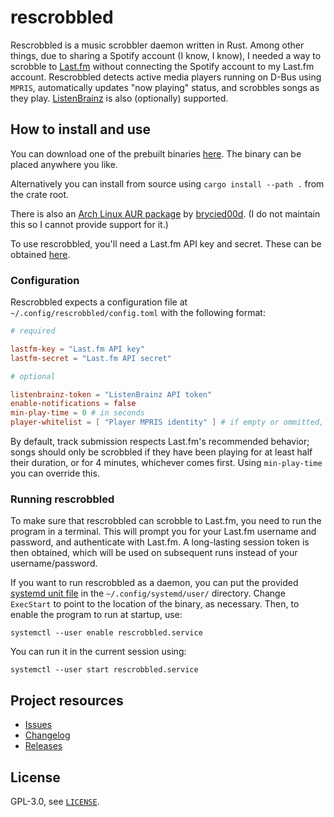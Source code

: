 # rescrobbled

Rescrobbled is a music scrobbler daemon written in Rust. Among other things, due to sharing a Spotify account (I know, I know), I needed a way to scrobble to [Last.fm](https://last.fm) without connecting the Spotify account to my Last.fm account. Rescrobbled detects active media players running on D-Bus using `MPRIS`, automatically updates "now playing" status, and scrobbles songs as they play. [ListenBrainz](https://listenbrainz.org) is also (optionally) supported.

## How to install and use

You can download one of the prebuilt binaries [here](https://github.com/InputUsername/rescrobbled/releases). The binary can be placed anywhere you like.

Alternatively you can install from source using `cargo install --path .` from the crate root.

There is also an [Arch Linux AUR package](https://aur.archlinux.org/packages/rescrobbled-git/) by [brycied00d](https://github.com/brycied00d). (I do not maintain this so I cannot provide support for it.)

To use rescrobbled, you'll need a Last.fm API key and secret. These can be obtained [here](https://www.last.fm/api/account/create).

### Configuration

Rescrobbled expects a configuration file at `~/.config/rescrobbled/config.toml` with the following format:
```toml
# required

lastfm-key = "Last.fm API key"
lastfm-secret = "Last.fm API secret"

# optional

listenbrainz-token = "ListenBrainz API token"
enable-notifications = false
min-play-time = 0 # in seconds
player-whitelist = [ "Player MPRIS identity" ] # if empty or ommitted, will allow all players
```
By default, track submission respects Last.fm's recommended behavior; songs should only be scrobbled if they have been playing for at least half their duration, or for 4 minutes, whichever comes first. Using `min-play-time` you can override this.

### Running rescrobbled

To make sure that rescrobbled can scrobble to Last.fm, you need to run the program in a terminal. This will prompt you for your Last.fm username and password, and authenticate with Last.fm. A long-lasting session token is then obtained, which will be used on subsequent runs instead of your username/password.

If you want to run rescrobbled as a daemon, you can put the provided [systemd unit file](https://github.com/InputUsername/rescrobbled/blob/master/rescrobbled.service) in the `~/.config/systemd/user/` directory.
Change `ExecStart` to point to the location of the binary, as necessary. Then, to enable the program to run at startup, use:
```
systemctl --user enable rescrobbled.service
```
You can run it in the current session using:
```
systemctl --user start rescrobbled.service
```

## Project resources

- [Issues](https://github.com/InputUsername/rescrobbled/issues)
- [Changelog](https://github.com/InputUsername/rescrobbled/blob/master/CHANGELOG.md)
- [Releases](https://github.com/InputUsername/rescrobbled/releases)

## License

GPL-3.0, see [`LICENSE`](https://github.com/InputUsername/rescrobbled/blob/master/LICENSE).